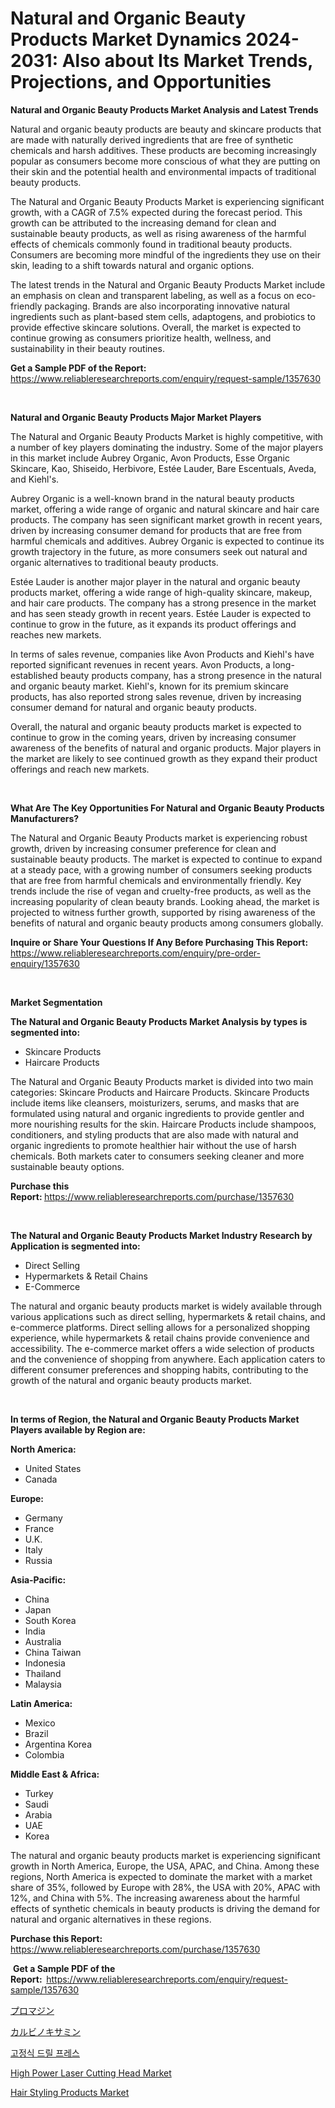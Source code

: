 <p><h1>Natural and Organic Beauty Products Market Dynamics 2024-2031: Also about Its Market Trends, Projections, and Opportunities</h1></p><p><strong>Natural and Organic Beauty Products Market Analysis and Latest Trends</strong></p>
<p><p>Natural and organic beauty products are beauty and skincare products that are made with naturally derived ingredients that are free of synthetic chemicals and harsh additives. These products are becoming increasingly popular as consumers become more conscious of what they are putting on their skin and the potential health and environmental impacts of traditional beauty products.</p><p>The Natural and Organic Beauty Products Market is experiencing significant growth, with a CAGR of 7.5% expected during the forecast period. This growth can be attributed to the increasing demand for clean and sustainable beauty products, as well as rising awareness of the harmful effects of chemicals commonly found in traditional beauty products. Consumers are becoming more mindful of the ingredients they use on their skin, leading to a shift towards natural and organic options.</p><p>The latest trends in the Natural and Organic Beauty Products Market include an emphasis on clean and transparent labeling, as well as a focus on eco-friendly packaging. Brands are also incorporating innovative natural ingredients such as plant-based stem cells, adaptogens, and probiotics to provide effective skincare solutions. Overall, the market is expected to continue growing as consumers prioritize health, wellness, and sustainability in their beauty routines.</p></p>
<p><strong>Get a Sample PDF of the Report:&nbsp;</strong> <a href="https://www.reliableresearchreports.com/enquiry/request-sample/1357630">https://www.reliableresearchreports.com/enquiry/request-sample/1357630</a></p>
<p>&nbsp;</p>
<p><strong>Natural and Organic Beauty Products Major Market Players</strong></p>
<p><p>The Natural and Organic Beauty Products Market is highly competitive, with a number of key players dominating the industry. Some of the major players in this market include Aubrey Organic, Avon Products, Esse Organic Skincare, Kao, Shiseido, Herbivore, Estée Lauder, Bare Escentuals, Aveda, and Kiehl's.</p><p>Aubrey Organic is a well-known brand in the natural beauty products market, offering a wide range of organic and natural skincare and hair care products. The company has seen significant market growth in recent years, driven by increasing consumer demand for products that are free from harmful chemicals and additives. Aubrey Organic is expected to continue its growth trajectory in the future, as more consumers seek out natural and organic alternatives to traditional beauty products.</p><p>Estée Lauder is another major player in the natural and organic beauty products market, offering a wide range of high-quality skincare, makeup, and hair care products. The company has a strong presence in the market and has seen steady growth in recent years. Estée Lauder is expected to continue to grow in the future, as it expands its product offerings and reaches new markets.</p><p>In terms of sales revenue, companies like Avon Products and Kiehl's have reported significant revenues in recent years. Avon Products, a long-established beauty products company, has a strong presence in the natural and organic beauty market. Kiehl's, known for its premium skincare products, has also reported strong sales revenue, driven by increasing consumer demand for natural and organic beauty products.</p><p>Overall, the natural and organic beauty products market is expected to continue to grow in the coming years, driven by increasing consumer awareness of the benefits of natural and organic products. Major players in the market are likely to see continued growth as they expand their product offerings and reach new markets.</p></p>
<p>&nbsp;</p>
<p><strong>What Are The Key Opportunities For Natural and Organic Beauty Products Manufacturers?</strong></p>
<p><p>The Natural and Organic Beauty Products market is experiencing robust growth, driven by increasing consumer preference for clean and sustainable beauty products. The market is expected to continue to expand at a steady pace, with a growing number of consumers seeking products that are free from harmful chemicals and environmentally friendly. Key trends include the rise of vegan and cruelty-free products, as well as the increasing popularity of clean beauty brands. Looking ahead, the market is projected to witness further growth, supported by rising awareness of the benefits of natural and organic beauty products among consumers globally.</p></p>
<p><strong>Inquire or Share Your Questions If Any Before Purchasing This Report:</strong> <a href="https://www.reliableresearchreports.com/enquiry/pre-order-enquiry/1357630">https://www.reliableresearchreports.com/enquiry/pre-order-enquiry/1357630</a></p>
<p>&nbsp;</p>
<p><strong>Market Segmentation</strong></p>
<p><strong>The Natural and Organic Beauty Products Market Analysis by types is segmented into:</strong></p>
<p><ul><li>Skincare Products</li><li>Haircare Products</li></ul></p>
<p><p>The Natural and Organic Beauty Products market is divided into two main categories: Skincare Products and Haircare Products. Skincare Products include items like cleansers, moisturizers, serums, and masks that are formulated using natural and organic ingredients to provide gentler and more nourishing results for the skin. Haircare Products include shampoos, conditioners, and styling products that are also made with natural and organic ingredients to promote healthier hair without the use of harsh chemicals. Both markets cater to consumers seeking cleaner and more sustainable beauty options.</p></p>
<p><strong>Purchase this Report:&nbsp;</strong><a href="https://www.reliableresearchreports.com/purchase/1357630">https://www.reliableresearchreports.com/purchase/1357630</a></p>
<p>&nbsp;</p>
<p><strong>The Natural and Organic Beauty Products Market Industry Research by Application is segmented into:</strong></p>
<p><ul><li>Direct Selling</li><li>Hypermarkets & Retail Chains</li><li>E-Commerce</li></ul></p>
<p><p>The natural and organic beauty products market is widely available through various applications such as direct selling, hypermarkets & retail chains, and e-commerce platforms. Direct selling allows for a personalized shopping experience, while hypermarkets & retail chains provide convenience and accessibility. The e-commerce market offers a wide selection of products and the convenience of shopping from anywhere. Each application caters to different consumer preferences and shopping habits, contributing to the growth of the natural and organic beauty products market.</p></p>
<p>&nbsp;</p>
<p><strong>In terms of Region, the Natural and Organic Beauty Products Market Players available by Region are:</strong></p>
<p>
    <p> <strong> North America: </strong>
        <ul>
            <li>United States</li>
            <li>Canada</li>
        </ul>
        </p> 
    <p> <strong> Europe: </strong>
        <ul>
            <li>Germany</li>
            <li>France</li>
            <li>U.K.</li>
            <li>Italy</li>
            <li>Russia</li>
        </ul>
        </p> 
    <p> <strong> Asia-Pacific: </strong>
        <ul>
            <li>China</li>
            <li>Japan</li>
            <li>South Korea</li>
            <li>India</li>
            <li>Australia</li>
            <li>China Taiwan</li>
            <li>Indonesia</li>
            <li>Thailand</li>
            <li>Malaysia</li>
        </ul>
        </p> 
    <p> <strong> Latin America: </strong>
        <ul>
            <li>Mexico</li>
            <li>Brazil</li>
            <li>Argentina Korea</li>
            <li>Colombia</li>
        </ul>
        </p> 
    <p> <strong> Middle East & Africa: </strong>
        <ul>
            <li>Turkey</li>
            <li>Saudi</li>
            <li>Arabia</li>
            <li>UAE</li>
            <li>Korea</li>
        </ul>
    </p>
    </p>
<p><p>The natural and organic beauty products market is experiencing significant growth in North America, Europe, the USA, APAC, and China. Among these regions, North America is expected to dominate the market with a market share of 35%, followed by Europe with 28%, the USA with 20%, APAC with 12%, and China with 5%. The increasing awareness about the harmful effects of synthetic chemicals in beauty products is driving the demand for natural and organic alternatives in these regions.</p></p>
<p><strong>Purchase this Report: </strong><a href="https://www.reliableresearchreports.com/purchase/1357630">https://www.reliableresearchreports.com/purchase/1357630</a></p>
<p>&nbsp;<strong>Get a Sample PDF of the Report:&nbsp;&nbsp;</strong><a href="https://www.reliableresearchreports.com/enquiry/request-sample/1357630">https://www.reliableresearchreports.com/enquiry/request-sample/1357630</a></p>
<p><strong></strong></p>
<p><p><a href="https://medium.com/@pollynsatcherayted345/%E3%83%97%E3%83%AD%E3%83%9E%E3%82%B8%E3%83%B3%E5%B8%82%E5%A0%B4-%E3%82%BF%E3%82%A4%E3%83%97-%E3%82%A2%E3%83%97%E3%83%AA%E3%82%B1%E3%83%BC%E3%82%B7%E3%83%A7%E3%83%B3-%E5%9C%B0%E7%90%86%E3%81%AB%E3%82%88%E3%82%8B%E5%8C%85%E6%8B%AC%E7%9A%84%E8%A9%95%E4%BE%A1-6c6772f21e32">プロマジン</a></p><p><a href="https://medium.com/@nicholas.ellison0076890/%E3%82%AB%E3%83%AB%E3%83%93%E3%83%8E%E3%82%AD%E3%82%B5%E3%83%9F%E3%83%B3%E5%B8%82%E5%A0%B4-%E5%B8%82%E5%A0%B4%E3%82%B7%E3%82%A7%E3%82%A2-%E5%B8%82%E5%A0%B4%E5%8B%95%E5%90%91-%E5%B0%86%E6%9D%A5%E3%81%AE%E6%88%90%E9%95%B7%E3%82%92%E6%8E%A2%E3%82%8B-1e061f6c0608">カルビノキサミン</a></p><p><a href="https://github.com/trmesnao7959541/Market-Research-Report-List-1/blob/main/73146882602.md">고정식 드릴 프레스</a></p><p><a href="https://issuu.com/reportprime-2/docs/high-power-laser-cutting-head-market-size-2030.ppt">High Power Laser Cutting Head Market</a></p><p><a href="https://github.com/sonuprakash1/Market-Research-Report-List-1/blob/main/hair-styling-products-market.md">Hair Styling Products Market</a></p></p>